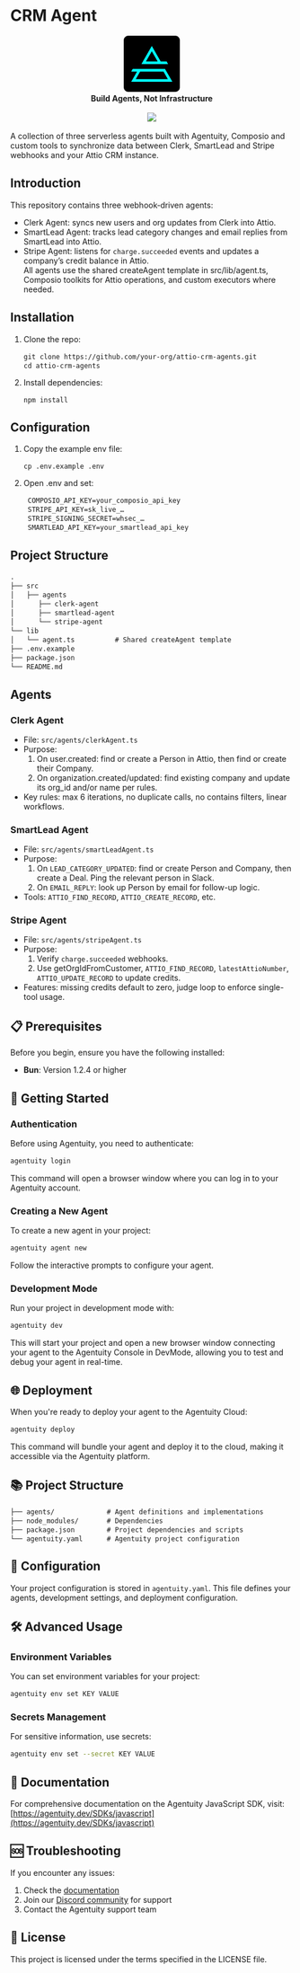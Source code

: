 # CRM Agent

<div align="center">
    <img src="https://raw.githubusercontent.com/agentuity/cli/refs/heads/main/.github/Agentuity.png" alt="Agentuity" width="100"/> <br/>
    <strong>Build Agents, Not Infrastructure</strong> <br/>
    <br/>
        <a target="_blank" href="https://app.agentuity.com/deploy" alt="Agentuity">
            <img src="https://app.agentuity.com/img/deploy.svg" /> 
        </a>
    <br />
</div>

A collection of three serverless agents built with Agentuity, Composio and custom tools to synchronize data between Clerk, SmartLead and Stripe webhooks and your Attio CRM instance.

## Introduction
This repository contains three webhook‑driven agents:
- Clerk Agent: syncs new users and org updates from Clerk into Attio.  
- SmartLead Agent: tracks lead category changes and email replies from SmartLead into Attio.  
- Stripe Agent: listens for `charge.succeeded` events and updates a company’s credit balance in Attio.  
All agents use the shared createAgent template in src/lib/agent.ts, Composio toolkits for Attio operations, and custom executors where needed.

## Installation
1. Clone the repo:  
    ```
   git clone https://github.com/your-org/attio-crm-agents.git
   cd attio-crm-agents
    ```  
3. Install dependencies:  
    ```
   npm install
    ```  

## Configuration
1. Copy the example env file:  
    ```
   cp .env.example .env
    ``` 
3. Open .env and set:
   ``` 
    COMPOSIO_API_KEY=your_composio_api_key  
    STRIPE_API_KEY=sk_live_…  
    STRIPE_SIGNING_SECRET=whsec_…  
    SMARTLEAD_API_KEY=your_smartlead_api_key
   ```

## Project Structure
    .
    ├── src
    │   ├── agents
    │      ├── clerk-agent
    │      ├── smartlead-agent
    │      └── stripe-agent
    └── lib
    │   └── agent.ts          # Shared createAgent template
    ├── .env.example
    ├── package.json
    └── README.md

## Agents

### Clerk Agent
- File: `src/agents/clerkAgent.ts`
- Purpose:  
    1. On user.created: find or create a Person in Attio, then find or create their Company.  
    2. On organization.created/updated: find existing company and update its org_id and/or name per rules.  
- Key rules: max 6 iterations, no duplicate calls, no contains filters, linear workflows.

### SmartLead Agent
- File: `src/agents/smartLeadAgent.ts`  
- Purpose:  
    1. On `LEAD_CATEGORY_UPDATED`: find or create Person and Company, then create a Deal. Ping the relevant person in Slack.
    2. On `EMAIL_REPLY`: look up Person by email for follow-up logic.  
- Tools: `ATTIO_FIND_RECORD`, `ATTIO_CREATE_RECORD`, etc.

### Stripe Agent
- File: `src/agents/stripeAgent.ts`  
- Purpose:  
    1. Verify `charge.succeeded` webhooks.  
    2. Use getOrgIdFromCustomer, `ATTIO_FIND_RECORD`, `latestAttioNumber`, `ATTIO_UPDATE_RECORD` to update credits.  
- Features: missing credits default to zero, judge loop to enforce single-tool usage.

## 📋 Prerequisites

Before you begin, ensure you have the following installed:

- **Bun**: Version 1.2.4 or higher

## 🚀 Getting Started

### Authentication

Before using Agentuity, you need to authenticate:

```bash
agentuity login
```

This command will open a browser window where you can log in to your Agentuity account.

### Creating a New Agent

To create a new agent in your project:

```bash
agentuity agent new
```

Follow the interactive prompts to configure your agent.

### Development Mode

Run your project in development mode with:

```bash
agentuity dev
```

This will start your project and open a new browser window connecting your agent to the Agentuity Console in DevMode, allowing you to test and debug your agent in real-time.

## 🌐 Deployment

When you're ready to deploy your agent to the Agentuity Cloud:

```bash
agentuity deploy
```

This command will bundle your agent and deploy it to the cloud, making it accessible via the Agentuity platform.

## 📚 Project Structure

```
├── agents/             # Agent definitions and implementations
├── node_modules/       # Dependencies
├── package.json        # Project dependencies and scripts
└── agentuity.yaml      # Agentuity project configuration
```

## 🔧 Configuration

Your project configuration is stored in `agentuity.yaml`. This file defines your agents, development settings, and deployment configuration.

## 🛠️ Advanced Usage

### Environment Variables

You can set environment variables for your project:

```bash
agentuity env set KEY VALUE
```

### Secrets Management

For sensitive information, use secrets:

```bash
agentuity env set --secret KEY VALUE
```

## 📖 Documentation

For comprehensive documentation on the Agentuity JavaScript SDK, visit:
[https://agentuity.dev/SDKs/javascript](https://agentuity.dev/SDKs/javascript)

## 🆘 Troubleshooting

If you encounter any issues:

1. Check the [documentation](https://agentuity.dev/SDKs/javascript)
2. Join our [Discord community](https://discord.gg/agentuity) for support
3. Contact the Agentuity support team

## 📝 License

This project is licensed under the terms specified in the LICENSE file.

